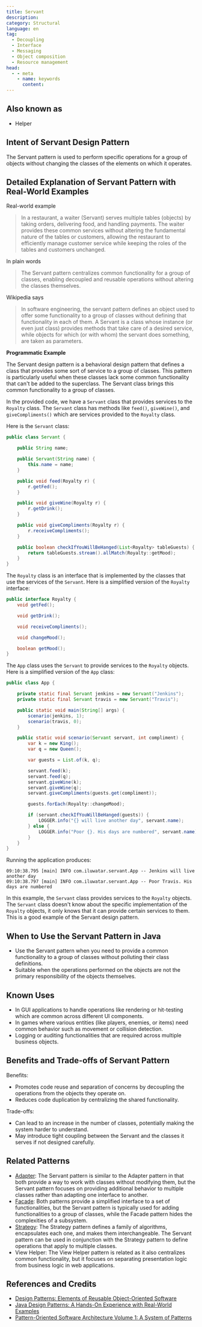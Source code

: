 ```yaml
---
title: Servant
description:
category: Structural
language: en
tag:
  - Decoupling
  - Interface
  - Messaging
  - Object composition
  - Resource management
head:
  - - meta
    - name: keywords
      content:
---
```


## Also known as

* Helper

## Intent of Servant Design Pattern

The Servant pattern is used to perform specific operations for a group of objects without changing the classes of the elements on which it operates.

## Detailed Explanation of Servant Pattern with Real-World Examples

Real-world example

> In a restaurant, a waiter (Servant) serves multiple tables (objects) by taking orders, delivering food, and handling payments. The waiter provides these common services without altering the fundamental nature of the tables or customers, allowing the restaurant to efficiently manage customer service while keeping the roles of the tables and customers unchanged.

In plain words

> The Servant pattern centralizes common functionality for a group of classes, enabling decoupled and reusable operations without altering the classes themselves.

Wikipedia says

> In software engineering, the servant pattern defines an object used to offer some functionality to a group of classes without defining that functionality in each of them. A Servant is a class whose instance (or even just class) provides methods that take care of a desired service, while objects for which (or with whom) the servant does something, are taken as parameters.

**Programmatic Example**

The Servant design pattern is a behavioral design pattern that defines a class that provides some sort of service to a group of classes. This pattern is particularly useful when these classes lack some common functionality that can't be added to the superclass. The Servant class brings this common functionality to a group of classes.

In the provided code, we have a `Servant` class that provides services to the `Royalty` class. The `Servant` class has methods like `feed()`, `giveWine()`, and `giveCompliments()` which are services provided to the `Royalty` class.

Here is the `Servant` class:

```java
public class Servant {

    public String name;

    public Servant(String name) {
        this.name = name;
    }

    public void feed(Royalty r) {
        r.getFed();
    }

    public void giveWine(Royalty r) {
        r.getDrink();
    }

    public void giveCompliments(Royalty r) {
        r.receiveCompliments();
    }

    public boolean checkIfYouWillBeHanged(List<Royalty> tableGuests) {
        return tableGuests.stream().allMatch(Royalty::getMood);
    }
}
```

The `Royalty` class is an interface that is implemented by the classes that use the services of the `Servant`. Here is a simplified version of the `Royalty` interface:

```java
public interface Royalty {
    void getFed();

    void getDrink();

    void receiveCompliments();

    void changeMood();

    boolean getMood();
}
```

The `App` class uses the `Servant` to provide services to the `Royalty` objects. Here is a simplified version of the `App` class:

```java
public class App {

    private static final Servant jenkins = new Servant("Jenkins");
    private static final Servant travis = new Servant("Travis");

    public static void main(String[] args) {
        scenario(jenkins, 1);
        scenario(travis, 0);
    }

    public static void scenario(Servant servant, int compliment) {
        var k = new King();
        var q = new Queen();

        var guests = List.of(k, q);

        servant.feed(k);
        servant.feed(q);
        servant.giveWine(k);
        servant.giveWine(q);
        servant.giveCompliments(guests.get(compliment));

        guests.forEach(Royalty::changeMood);

        if (servant.checkIfYouWillBeHanged(guests)) {
            LOGGER.info("{} will live another day", servant.name);
        } else {
            LOGGER.info("Poor {}. His days are numbered", servant.name);
        }
    }
}
```

Running the application produces:

```
09:10:38.795 [main] INFO com.iluwatar.servant.App -- Jenkins will live another day
09:10:38.797 [main] INFO com.iluwatar.servant.App -- Poor Travis. His days are numbered
```

In this example, the `Servant` class provides services to the `Royalty` objects. The `Servant` class doesn't know about the specific implementation of the `Royalty` objects, it only knows that it can provide certain services to them. This is a good example of the Servant design pattern.

## When to Use the Servant Pattern in Java

* Use the Servant pattern when you need to provide a common functionality to a group of classes without polluting their class definitions.
* Suitable when the operations performed on the objects are not the primary responsibility of the objects themselves.

## Known Uses

* In GUI applications to handle operations like rendering or hit-testing which are common across different UI components.
* In games where various entities (like players, enemies, or items) need common behavior such as movement or collision detection.
* Logging or auditing functionalities that are required across multiple business objects.

## Benefits and Trade-offs of Servant Pattern

Benefits:

* Promotes code reuse and separation of concerns by decoupling the operations from the objects they operate on.
* Reduces code duplication by centralizing the shared functionality.

Trade-offs:

* Can lead to an increase in the number of classes, potentially making the system harder to understand.
* May introduce tight coupling between the Servant and the classes it serves if not designed carefully.

## Related Patterns

* [Adapter](https://java-design-patterns.com/patterns/adapter/): The Servant pattern is similar to the Adapter pattern in that both provide a way to work with classes without modifying them, but the Servant pattern focuses on providing additional behavior to multiple classes rather than adapting one interface to another.
* [Facade](https://java-design-patterns.com/patterns/facade/): Both patterns provide a simplified interface to a set of functionalities, but the Servant pattern is typically used for adding functionalities to a group of classes, while the Facade pattern hides the complexities of a subsystem.
* [Strategy](https://java-design-patterns.com/patterns/strategy/): The Strategy pattern defines a family of algorithms, encapsulates each one, and makes them interchangeable. The Servant pattern can be used in conjunction with the Strategy pattern to define operations that apply to multiple classes.
* View Helper: The View Helper pattern is related as it also centralizes common functionality, but it focuses on separating presentation logic from business logic in web applications.

## References and Credits

* [Design Patterns: Elements of Reusable Object-Oriented Software](https://amzn.to/3w0pvKI)
* [Java Design Patterns: A Hands-On Experience with Real-World Examples](https://amzn.to/3yhh525)
* [Pattern-Oriented Software Architecture Volume 1: A System of Patterns](https://amzn.to/3xZ1ELU)
